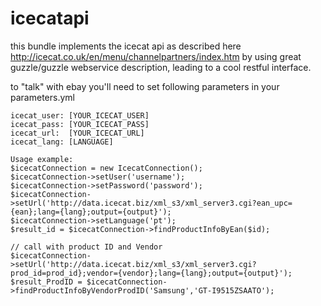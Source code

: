 icecatapi
=========

this bundle implements the icecat api as described here http://icecat.co.uk/en/menu/channelpartners/index.htm
by using great guzzle/guzzle webservice description, leading to a cool restful interface.

to "talk" with ebay you'll need to set following parameters in your parameters.yml

    icecat_user: [YOUR_ICECAT_USER]
    icecat_pass: [YOUR_ICECAT_PASS]
    icecat_url:  [YOUR_ICECAT_URL]
    icecat_lang: [LANGUAGE]

    Usage example:
    $icecatConnection = new IcecatConnection();
    $icecatConnection->setUser('username');
    $icecatConnection->setPassword('password');
    $icecatConnection->setUrl('http://data.icecat.biz/xml_s3/xml_server3.cgi?ean_upc={ean};lang={lang};output={output}');
    $icecatConnection->setLanguage('pt');
    $result_id = $icecatConnection->findProductInfoByEan($id);
    
    // call with product ID and Vendor
    $icecatConnection->setUrl('http://data.icecat.biz/xml_s3/xml_server3.cgi?prod_id=prod_id};vendor={vendor};lang={lang};output={output}');
    $result_ProdID = $icecatConnection->findProductInfoByVendorProdID('Samsung','GT-I9515ZSAATO');
